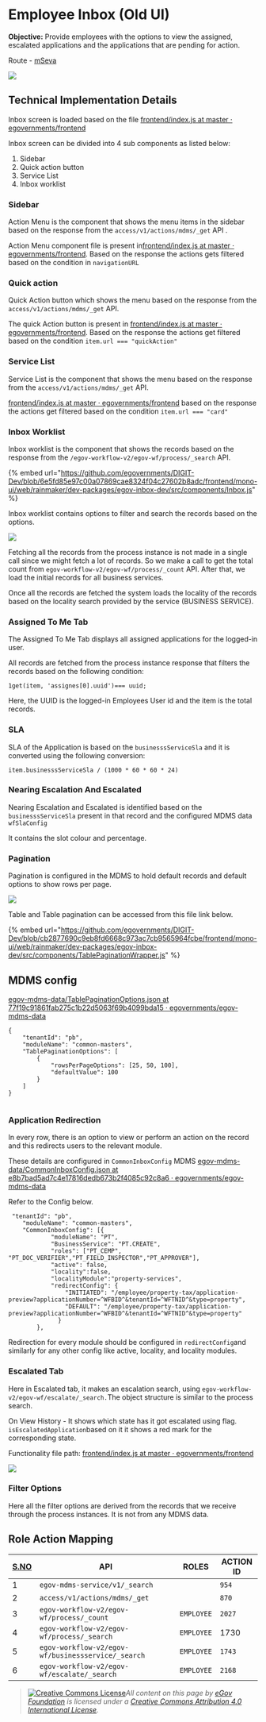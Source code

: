 # Employee Inbox (Old UI)

**Objective:** Provide employees with the options to view the assigned, escalated applications and the applications that are pending for action.

Route - [mSeva](https://qa.digit.org/employee/inbox)

![](../../../../../.gitbook/assets/image-20211018-125359.png)

## **Technical Implementation Details**

Inbox screen is loaded based on the file [<img src="https://github.com/fluidicon.png" alt="" data-size="line">frontend/index.js at master · egovernments/frontend](https://github.com/egovernments/frontend/blob/master/web/rainmaker/packages/employee/src/modules/employee/Inbox/index.js)

Inbox screen can be divided into 4 sub components as listed below:

1. Sidebar
2. Quick action button
3. Service List
4. Inbox worklist

### **Sidebar**

Action Menu is the component that shows the menu items in the sidebar based on the response from the `access/v1/actions/mdms/_get` API .

Action Menu component file is present in[<img src="https://github.com/fluidicon.png" alt="" data-size="line">frontend/index.js at master · egovernments/frontend](https://github.com/egovernments/frontend/blob/master/web/rainmaker/dev-packages/egov-ui-kit-dev/src/common/common/ActionMenu/index.js). Based on the response the actions gets filtered based on the condition in `navigationURL`

### **Quick action**

Quick Action button which shows the menu based on the response from the `access/v1/actions/mdms/_get` API.

The quick Action button is present in [<img src="https://github.com/fluidicon.png" alt="" data-size="line">frontend/index.js at master · egovernments/frontend](https://github.com/egovernments/frontend/blob/master/web/rainmaker/dev-packages/egov-ui-framework-core/src/ui-molecules/MenuButton/index.js). Based on the response the actions get filtered based on the condition `item.url === "quickAction"`

### **Service List**

Service List is the component that shows the menu based on the response from the `access/v1/actions/mdms/_get` API.

[<img src="https://github.com/fluidicon.png" alt="" data-size="line">frontend/index.js at master · egovernments/frontend](https://github.com/egovernments/frontend/blob/master/web/rainmaker/dev-packages/egov-ui-kit-dev/src/common/common/ServiceList/index.js) based on the response the actions get filtered based on the condition `item.url === "card"`

### **Inbox Worklist**

Inbox worklist is the component that shows the records based on the response from the `/egov-workflow-v2/egov-wf/process/_search` API.

{% embed url="https://github.com/egovernments/DIGIT-Dev/blob/6e5fd85e97c00a07869cae8324f04c27602b8adc/frontend/mono-ui/web/rainmaker/dev-packages/egov-inbox-dev/src/components/Inbox.js" %}

Inbox worklist contains options to filter and search the records based on the options.

![](../../../../../.gitbook/assets/image-20210115-084530.png)

Fetching all the records from the process instance is not made in a single call since we might fetch a lot of records. So we make a call to get the total count from `egov-workflow-v2/egov-wf/process/_count` API. After that, we load the initial records for all business services.&#x20;

Once all the records are fetched the system loads the locality of the records based on the locality search provided by the service (BUSINESS SERVICE).

### **Assigned To Me Tab**

The Assigned To Me Tab displays all assigned applications for the logged-in user.

All records are fetched from the process instance response that filters the records based on the following condition:

`1get(item, 'assignes[0].uuid')=== uuid;`

Here, the UUID is the logged-in Employees User id and the item is the total records.

### **SLA**

SLA of the Application is based on the `businesssServiceSla` and it is converted using the following conversion:

`item.businesssServiceSla / (1000 * 60 * 60 * 24)`

### **Nearing Escalation And Escalated**

Nearing Escalation and Escalated is identified based on the `businesssServiceSla` present in that record and the configured MDMS data `wfSlaConfig`

It contains the slot colour and percentage.

### **Pagination**

Pagination is configured in the MDMS to hold default records and default options to show rows per page.

![](../../../../../.gitbook/assets/image-20210115-090506.png)

Table and Table pagination can be accessed from this file link below.

{% embed url="https://github.com/egovernments/DIGIT-Dev/blob/cb2877690c9eb8fd6668c973ac7cb9565964fcbe/frontend/mono-ui/web/rainmaker/dev-packages/egov-inbox-dev/src/components/TablePaginationWrapper.js" %}

## MDMS config

[<img src="https://github.com/fluidicon.png" alt="" data-size="line">egov-mdms-data/TablePaginationOptions.json at 77f19c91861fab275c1b22d5063f69b4099bda15 · egovernments/egov-mdms-data](https://github.com/egovernments/egov-mdms-data/blob/77f19c91861fab275c1b22d5063f69b4099bda15/data/pb/common-masters/TablePaginationOptions.json)

```
{
    "tenantId": "pb",
    "moduleName": "common-masters",
    "TablePaginationOptions": [
        {
            "rowsPerPageOptions": [25, 50, 100],
            "defaultValue": 100
        }
    ]
}


```

### **Application Redirection**

In every row, there is an option to view or perform an action on the record and this redirects users to the relevant module.

These details are configured in `CommonInboxConfig` MDMS [<img src="https://github.com/fluidicon.png" alt="" data-size="line">egov-mdms-data/CommonInboxConfig.json at e8b7bad5ad7c4e17816dedb673b2f4085c92c8a6 · egovernments/egov-mdms-data](https://github.com/egovernments/egov-mdms-data/blob/e8b7bad5ad7c4e17816dedb673b2f4085c92c8a6/data/pb/common-masters/CommonInboxConfig.json)

Refer to the Config below.

```
 "tenantId": "pb",
    "moduleName": "common-masters",
    "CommonInboxConfig": [{
            "moduleName": "PT",
            "BusinessService": "PT.CREATE",
            "roles": ["PT_CEMP", "PT_DOC_VERIFIER","PT_FIELD_INSPECTOR","PT_APPROVER"],
            "active": false,
            "locality":false,
            "localityModule":"property-services",
            "redirectConfig": {
                "INITIATED": "/employee/property-tax/application-preview?applicationNumber=^WFBID^&tenantId=^WFTNID^&type=property",
                "DEFAULT": "/employee/property-tax/application-preview?applicationNumber=^WFBID^&tenantId=^WFTNID^&type=property"
              }
        },
```

Redirection for every module should be configured in `redirectConfig`and similarly for any other config like active, locality, and locality modules.

### **Escalated Tab**

Here in Escalated tab, it makes an escalation search, using `egov-workflow-v2/egov-wf/escalate/_search.`The object structure is similar to the process search.

On View History - It shows which state has it got escalated using flag. `isEscalatedApplication`based on it it shows a red mark for the corresponding state.

Functionality file path: [<img src="https://github.com/fluidicon.png" alt="" data-size="line">frontend/index.js at master · egovernments/frontend](https://github.com/egovernments/frontend/blob/master/web/rainmaker/packages/employee/src/modules/employee/Inbox/components/Table/index.js)

![](../../../../../.gitbook/assets/image-20210728-070241.png)

### **Filter Options**

Here all the filter options are derived from the records that we receive through the process instances. It is not from any MDMS data.&#x20;

## **Role Action Mapping**

| [**S.NO**](http://s.no/) | **API**                                            | **ROLES**  | **ACTION ID** |
| ------------------------ | -------------------------------------------------- | ---------- | ------------- |
| 1                        | `egov-mdms-service/v1/_search`                     |            | `954`         |
| 2                        | `access/v1/actions/mdms/_get`                      |            | `870`         |
| 3                        | `egov-workflow-v2/egov-wf/process/_count`          | `EMPLOYEE` | `2027`        |
| 4                        | `egov-workflow-v2/egov-wf/process/_search`         | `EMPLOYEE` | 1730          |
| 5                        | `egov-workflow-v2/egov-wf/businessservice/_search` | `EMPLOYEE` | `1743`        |
| 6                        | `egov-workflow-v2/egov-wf/escalate/_search`        | `EMPLOYEE` | `2168`        |

&#x20;

> [![Creative Commons License](https://i.creativecommons.org/l/by/4.0/80x15.png)_​_](http://creativecommons.org/licenses/by/4.0/)_All content on this page by_ [_eGov Foundation_](https://egov.org.in/) _is licensed under a_ [_Creative Commons Attribution 4.0 International License_](http://creativecommons.org/licenses/by/4.0/)_._
